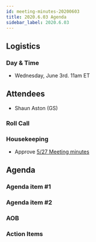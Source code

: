 ```yaml
---
id: meeting-minutes-20200603
title: 2020.6.03 Agenda
sidebar_label: 2020.6.03
---
```


## Logistics
### Day & Time
* Wednesday, June 3rd. 11am ET

## Attendees
* Shaun Aston (GS)


### Roll Call

### Housekeeping
* Approve [5/27 Meeting minutes](https://github.com/finos/alloy/blob/master/meeting-minutes/commodities-ref-data-wg/2020.5.27-commod-wg-meeting.md) 

## Agenda

### Agenda item #1

### Agenda item #2

### AOB

### Action Items
